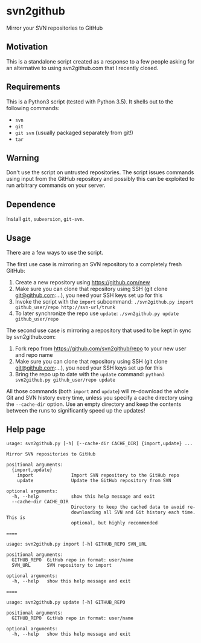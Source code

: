 # svn2github

Mirror your SVN repositories to GitHub

## Motivation

This is a standalone script created as a response to a few people asking for an alternative to using svn2github.com that I recently closed.

## Requirements

This is a Python3 script (tested with Python 3.5). It shells out to the following commands:

* `svn`
* `git`
* `git svn` (usually packaged separately from git!)
* `tar`

## Warning

Don't use the script on untrusted repositories. The script issues commands using input from the GitHub repository and possibly this can be exploited to run arbitrary commands on your server.

## Dependence
Install `git`, `subversion`, `git-svn`.

## Usage

There are a few ways to use the script.

The first use case is mirroring an SVN repository to a completely fresh GitHub:

1. Create a new repository using https://github.com/new
2. Make sure you can clone that repository using SSH (git clone git@github.com:...), you need your SSH keys set up for this
3. Invoke the script with the `import` subcommand: `./svn2github.py import github_user/repo http://svn-url/trunk`
4. To later synchronize the repo use `update`: `./svn2github.py update github_user/repo`

The second use case is mirroring a repository that used to be kept in sync by svn2github.com:

1. Fork repo from https://github.com/svn2github/repo to your new user and repo name
2. Make sure you can clone that repository using SSH (git clone git@github.com:...), you need your SSH keys set up for this
3. Bring the repo up to date with the `update` command: `python3 svn2github.py github_user/repo update`

All those commands (both `import` and `update`) will re-download the whole Git and SVN history every time, unless you specify a cache directory using the `--cache-dir` option. Use an empty directory and keep the contents between the runs to significantly speed up the updates!

## Help page

```
usage: svn2github.py [-h] [--cache-dir CACHE_DIR] {import,update} ...

Mirror SVN repositories to GitHub

positional arguments:
  {import,update}
    import              Import SVN repository to the GitHub repo
    update              Update the GitHub repository from SVN

optional arguments:
  -h, --help            show this help message and exit
  --cache-dir CACHE_DIR
                        Directory to keep the cached data to avoid re-
                        downloading all SVN and Git history each time. This is
                        optional, but highly recommended

====

usage: svn2github.py import [-h] GITHUB_REPO SVN_URL

positional arguments:
  GITHUB_REPO  GitHub repo in format: user/name
  SVN_URL      SVN repository to import

optional arguments:
  -h, --help   show this help message and exit

====

usage: svn2github.py update [-h] GITHUB_REPO

positional arguments:
  GITHUB_REPO  GitHub repo in format: user/name

optional arguments:
  -h, --help   show this help message and exit
```

